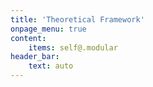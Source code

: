 ```yaml
---
title: 'Theoretical Framework'
onpage_menu: true
content:
    items: self@.modular
header_bar:
    text: auto
---
```


